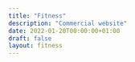 ```yaml
---
title: "Fitness"
description: "Commercial website"
date: 2022-01-20T00:00:00+01:00
draft: false
layout: fitness
---
```



 